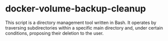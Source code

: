 # docker-volume-backup-cleanup
This script is a directory management tool written in Bash. It operates by traversing subdirectories within a specific main directory and, under certain conditions, proposing their deletion to the user.
